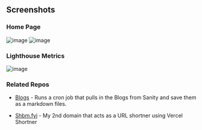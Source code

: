 ## Screenshots

### Home Page

![image](https://user-images.githubusercontent.com/25576658/174514462-6123b7f5-c386-409c-a6e7-23388552cbf2.png#gh-dark-mode-only)
![image](https://user-images.githubusercontent.com/25576658/174514487-7fb21c38-a3f8-4cc9-b20a-49a26ffbc543.png#gh-light-mode-only)

### Lighthouse Metrics

![image](https://user-images.githubusercontent.com/25576658/180431499-53ef803d-dcc6-4b92-b017-c7606ac540b0.png)

### Related Repos

- [Blogs](https://github.com/ShubhamVerma1811/Blogs) - Runs a cron job that
  pulls in the Blogs from Sanity and save them as a markdown files.

- [Shbm.fyi](https://github.com/ShubhamVerma1811/shbm.fyi/) - My 2nd domain that
  acts as a URL shortner using Vercel Shortner
